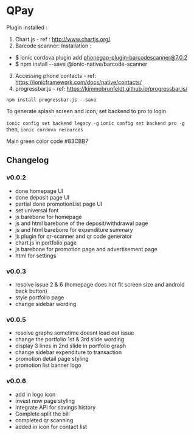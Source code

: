 # QPay

Plugin installed :
1. Chart.js - ref : http://www.chartjs.org/
2. Barcode scanner: 
  Installation : 
  - $ ionic cordova plugin add phonegap-plugin-barcodescanner@7.0.2
  - $ npm install --save @ionic-native/barcode-scanner
3. Accessing phone contacts - ref: https://ionicframework.com/docs/native/contacts/
4. progressbar.js - ref: https://kimmobrunfeldt.github.io/progressbar.js/

  `npm install progressbar.js --save` 

To generate splash screen and icon, set backend to pro to login

`ionic config set backend legacy -g`
`ionic config set backend pro -g`
then,
`ionic cordova resources`

Main green color code 
#83CBB7

## Changelog

### v0.0.2
- done homepage UI 
- done deposit page UI
- partial done promotionList page UI 
- set universal font
- js barebone for homepage
- js and html barebone of the deposit/withdrawal page
- js and html barebone for expenditure summary
- js plugin for qr-scanner and qr code generator
- chart.js in portfolio page
- js barebone for promotion page and advertisement page
- html for settings

### v0.0.3
- resolve issue 2 & 6 (homepage does not fit screen size and android back button)
- style portfolio page
- change sidebar wording

### v0.0.5
- resolve graphs sometime doesnt load out issue
- change the portfolio 1st & 3rd slide wording
- display 3 lines in 2nd slide in portfolio graph
- change sidebar expenditure to transaction
- promotion detail page styling
- promotion list banner logo

### v0.0.6
- add in logo icon
- invest now page styling
- integrate API for savings history
- Complete split the bill
- completed qr scanning
- added in icon for contact list







